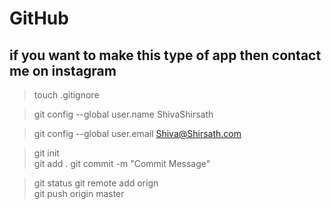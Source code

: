 # GitHub
## if you want to make this type of app then contact me on instagram 



> touch .gitignore 


> git config --global user.name ShivaShirsath



> git config --global user.email Shiva@Shirsath.com


> git init   
> git add .
> git commit -m "Commit Message"

> git status 
> git remote add orign <ssh url.git>   
> git push origin master

